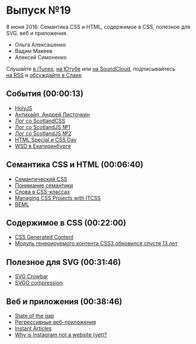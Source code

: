 # Выпуск №19

8 июня 2016: Семантика CSS и HTML, содержимое в CSS, полезное для SVG, веб и приложения.

- Ольга Алексашенко
- Вадим Макеев
- Алексей Симоненко

Слушайте [в iTunes](https://itunes.apple.com/ru/podcast/veb-standarty/id1080500016), [на Ютубе](https://www.youtube.com/playlist?list=PLMBnwIwFEFHcwuevhsNXkFTcadeX5R1Go) или [на SoundCloud](https://soundcloud.com/web-standards), подписывайтесь [на RSS](https://pcr.apple.com/id1080500016) и [обсуждайте в Слаке](http://slack.web-standards.ru/).

## События (00:00:13)

- [HolyJS](http://holyjs.ru/)
- [Антихайп, Андрей Листочкин](https://youtu.be/xPFRUM_oDKA)
- [Лог со ScotlandCSS](https://github.com/web-standards-ru/web-standards-up/blob/master/2016-06-01_scotlandcss.md)
- [Лог со ScotlandJS №1](https://github.com/web-standards-ru/web-standards-up/blob/master/2016-06-02_scotlandjs.md)
- [Лог со ScotlandJS №2](https://github.com/web-standards-ru/web-standards-up/blob/master/2016-06-03_scotlandjs.md)
- [HTML Special и CSS Day](http://cssday.nl/)
- [WSD в Екатеринбурге](https://wsd.events/2016/06/25/)

## Семантика CSS и HTML (00:06:40)

- [Семантический CSS](http://css-live.ru/articles/semanticheskij-css.html)
- [Понимание семантики](http://css-live.ru/articles/ponimanie-semantiki.html)
- [Слова в CSS-классах](https://github.com/yoksel/common-words)
- [Managing CSS Projects with ITCSS](https://youtu.be/1OKZOV-iLj4)
- [BEML](https://github.com/zenwalker/node-beml)

## Содержимое в CSS (00:22:00)

- [CSS Generated Content](https://www.w3.org/TR/css-content-3/)
- [Модуль генерируемого контента CSS3 обновился спустя 13 лет](http://css-live.ru/vecssti-s-polej/modul-generiruemogo-kontenta-css3-obnovilsya-spustya-13-let.html)

## Полезное для SVG (00:31:46)

- [SVG Crowbar](https://nytimes.github.io/svg-crowbar/)
- [SVGO compression](https://github.com/BohemianCoding/svgo-compressor)

## Веб и приложения (00:38:46)

- [State of the gap](https://remysharp.com/2016/05/28/state-of-the-gap)
- [Регрессивные веб-приложения](http://css-live.ru/articles/regressivnye-veb-prilozheniya.html)
- [Instant Articles](https://instantarticles.fb.com/)
- [Why is Instagram not a website (yet)?](https://soledadpenades.com/2016/05/17/why-is-instagram-not-a-website-yet/)
